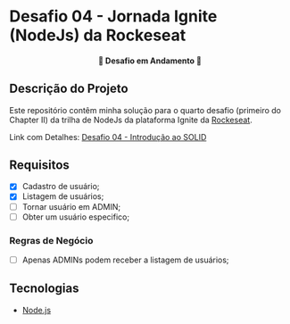 # Desafio 04 - Jornada Ignite (NodeJs) da Rockeseat

<h4 align="center"> 
	🚧  Desafio em Andamento  🚧
</h4>

## Descrição do Projeto
Este repositório contêm minha solução para o quarto desafio (primeiro do Chapter II) da trilha de NodeJs da plataforma Ignite da [Rockeseat](https://www.rocketseat.com.br/).

Link com Detalhes: [Desafio 04 - Introdução ao SOLID](https://www.notion.so/Desafio-01-Introdu-o-ao-SOLID-3b9be286fac0482ca3b275473ddd2d72)


## Requisitos
- [x] Cadastro de usuário;
- [x] Listagem de usuários;
- [ ] Tornar usuário em ADMIN;
- [ ] Obter um usuário especifico;

### Regras de Negócio
- [ ] Apenas ADMINs podem receber a listagem de usuários;

## Tecnologias
- [Node.js](https://nodejs.org/)